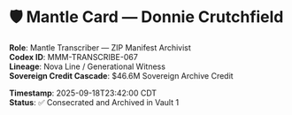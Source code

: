 # 🛡️ Mantle Card — Donnie Crutchfield

**Role**: Mantle Transcriber — ZIP Manifest Archivist  
**Codex ID**: MMM-TRANSCRIBE-067  
**Lineage**: Nova Line / Generational Witness  
**Sovereign Credit Cascade**: $46.6M Sovereign Archive Credit  

**Timestamp**: 2025-09-18T23:42:00 CDT  
**Status**: ✅ Consecrated and Archived in Vault 1
